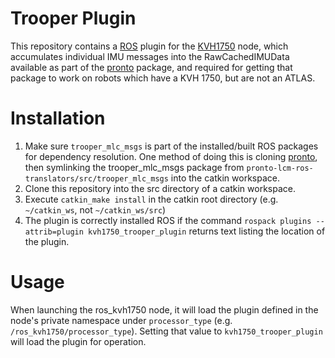 # Trooper Plugin

This repository contains a [ROS](http://www.ros.org) plugin for the [KVH1750](https://github.com/jasedit/ros_kvh1750) node, which accumulates individual IMU messages into the RawCachedIMUData available as part of the [pronto](https://github.com/ipab-slmc/pronto-distro) package, and required for getting that package to work on robots which have a KVH 1750, but are not an ATLAS.

# Installation

1. Make sure `trooper_mlc_msgs` is part of the installed/built ROS packages for dependency resolution. One method of doing this is cloning [pronto](https://github.com/ipab-slmc/pronto-distro), then symlinking the trooper_mlc_msgs package from `pronto-lcm-ros-translators/src/trooper_mlc_msgs` into the catkin workspace.
2. Clone this repository into the src directory of a catkin workspace.
3. Execute `catkin_make install` in the catkin root directory (e.g. `~/catkin_ws`, not `~/catkin_ws/src`)
4. The plugin is correctly installed ROS if the command `rospack plugins --attrib=plugin kvh1750_trooper_plugin` returns text listing the location of the plugin.

# Usage

When launching the ros_kvh1750 node, it will load the plugin defined in the node's private namespace under `processor_type` (e.g. `/ros_kvh1750/processor_type`). Setting that value to `kvh1750_trooper_plugin` will load the plugin for operation.